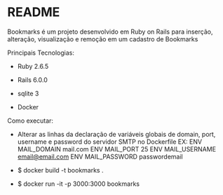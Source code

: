 # README

Bookmarks é um projeto desenvolvido em Ruby on Rails para inserção, alteração, visualização e remoção em um cadastro de Bookmarks 


Principais Tecnologias:

* Ruby 2.6.5

* Rails 6.0.0

* sqlite 3

* Docker


Como executar:
* Alterar as linhas da declaração de variáveis globais de domain, port, username e password do servidor SMTP no Dockerfile
	EX:
		ENV MAIL_DOMAIN mail.com
		ENV MAIL_PORT 25
		ENV MAIL_USERNAME email@email.com
		ENV MAIL_PASSWORD passwordemail 

* $ docker build -t bookmarks .

* $ docker run -it -p 3000:3000 bookmarks


